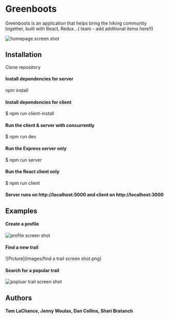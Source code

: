 # Greenboots

Greenboots is an application that helps bring the hiking community together, built with React, Redux...( team - add additional items here!!)

![homepage screen shot](https://user-images.githubusercontent.com/32775452/40248184-b836e6b0-5a94-11e8-83c0-b78646d15da9.png)

## Installation

Clone repository

#### Install dependencies for server
npm install

#### Install dependencies for client
$ npm run client-install

#### Run the client & server with concurrently
$ npm run dev

#### Run the Express server only
$ npm run server

#### Run the React client only
$ npm run client

#### Server runs on http://localhost:5000 and client on http://localhost:3000

## Examples
#### Create a profile

![profile screen shot](https://user-images.githubusercontent.com/32775452/40248226-d892f2c8-5a94-11e8-8b12-235a560ad6ac.png)

#### Find a new trail

![Picture](images/find a trail screen shot.png)

#### Search for a popular trail

![popluar trail screen shot](https://user-images.githubusercontent.com/32775452/40248258-fde7e61e-5a94-11e8-88e9-78feb9970913.png)


## Authors
#### Tom LaChance, Jenny Woulas, Dan Collins, Shari Bratanch


